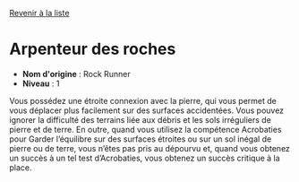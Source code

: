 [Revenir à la liste](list.md)

# Arpenteur des roches

 * **Nom d'origine** : Rock Runner
 * **Niveau** : 1


<p>Vous possédez une étroite connexion avec la pierre, qui vous permet de vous déplacer plus facilement sur des surfaces accidentées. Vous pouvez ignorer la difficulté des terrains liée aux débris et les sols irréguliers de pierre et de terre. En outre, quand vous utilisez la compétence Acrobaties pour Garder l’équilibre sur des surfaces étroites ou sur un sol inégal de pierre ou de terre, vous n’êtes pas pris au dépourvu et, quand vous obtenez un succès à un tel test d’Acrobaties, vous obtenez un succès critique à la place.</p>